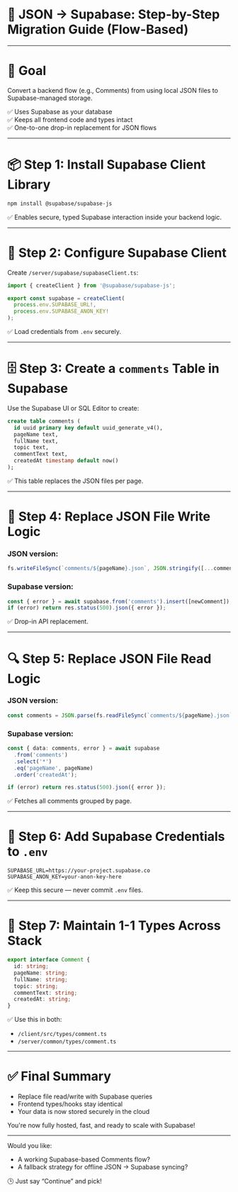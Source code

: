# 🔁 JSON → Supabase: Step-by-Step Migration Guide (Flow-Based)

---

# 🧭 Goal
Convert a backend flow (e.g., Comments) from using local JSON files to Supabase-managed storage.

✅ Uses Supabase as your database  
✅ Keeps all frontend code and types intact  
✅ One-to-one drop-in replacement for JSON flows

---

# 📦 Step 1: Install Supabase Client Library
```bash
npm install @supabase/supabase-js
```
✅ Enables secure, typed Supabase interaction inside your backend logic.

---

# 🔧 Step 2: Configure Supabase Client
Create `/server/supabase/supabaseClient.ts`:
```ts
import { createClient } from '@supabase/supabase-js';

export const supabase = createClient(
  process.env.SUPABASE_URL!,
  process.env.SUPABASE_ANON_KEY!
);
```
✅ Load credentials from `.env` securely.

---

# 🗄️ Step 3: Create a `comments` Table in Supabase
Use the Supabase UI or SQL Editor to create:
```sql
create table comments (
  id uuid primary key default uuid_generate_v4(),
  pageName text,
  fullName text,
  topic text,
  commentText text,
  createdAt timestamp default now()
);
```
✅ This table replaces the JSON files per page.

---

# 🔁 Step 4: Replace JSON File Write Logic
### JSON version:
```ts
fs.writeFileSync(`comments/${pageName}.json`, JSON.stringify([...comments, newComment]));
```

### Supabase version:
```ts
const { error } = await supabase.from('comments').insert([newComment]);
if (error) return res.status(500).json({ error });
```
✅ Drop-in API replacement.

---

# 🔍 Step 5: Replace JSON File Read Logic
### JSON version:
```ts
const comments = JSON.parse(fs.readFileSync(`comments/${pageName}.json`, 'utf-8'));
```

### Supabase version:
```ts
const { data: comments, error } = await supabase
  .from('comments')
  .select('*')
  .eq('pageName', pageName)
  .order('createdAt');

if (error) return res.status(500).json({ error });
```
✅ Fetches all comments grouped by page.

---

# 🔐 Step 6: Add Supabase Credentials to `.env`
```
SUPABASE_URL=https://your-project.supabase.co
SUPABASE_ANON_KEY=your-anon-key-here
```
✅ Keep this secure — never commit `.env` files.

---

# 📂 Step 7: Maintain 1-1 Types Across Stack
```ts
export interface Comment {
  id: string;
  pageName: string;
  fullName: string;
  topic: string;
  commentText: string;
  createdAt: string;
}
```
✅ Use this in both:
- `/client/src/types/comment.ts`
- `/server/common/types/comment.ts`

---

# ✅ Final Summary
- Replace file read/write with Supabase queries
- Frontend types/hooks stay identical
- Your data is now stored securely in the cloud

You're now fully hosted, fast, and ready to scale with Supabase!

---

Would you like:
- A working Supabase-based Comments flow?
- A fallback strategy for offline JSON → Supabase syncing?

🕒 Just say “Continue” and pick!